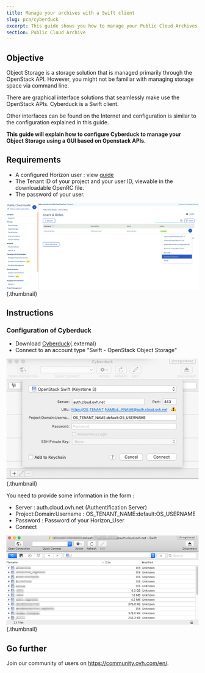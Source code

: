 ```yaml
---
title: Manage your archives with a Swift client
slug: pca/cyberduck
excerpt: This guide shows you how to manage your Public Cloud Archives.
section: Public Cloud Archive
---
```



## Objective

Object Storage is a storage solution that is managed primarily through the OpenStack API. However, you might not be familiar with managing storage space via command line.

There are graphical interface solutions that seamlessly make use the OpenStack APIs. Cyberduck is a Swift client.

Other interfaces can be found on the Internet and configuration is similar to the configuration explained in this guide.

**This guide will explain how to configure Cyberduck to manage your Object Storage using a GUI based on Openstack APIs.**


## Requirements
- A configured Horizon user :  view [guide](../../public-cloud/configure_user_access_to_horizon/)
- The Tenant ID of your project and your user ID, viewable in the downloadable OpenRC file.
- The password of your user.


![projet](images/project.png){.thumbnail}

## Instructions

### Configuration of Cyberduck
- Download [Cyberduck](https://cyberduck.io/){.external}
- Connect to an account type  "Swift - OpenStack Object Storage"


![configuration](images/Cyberduck.png){.thumbnail}

You need to provide some information in the form :

- Server : auth.cloud.ovh.net (Authentification Server)
- Project:Domain:Username : OS_TENANT_NAME:default:OS_USERNAME
- Password : Password of your Horizon_User
- Connect


![connexion](images/img_2756.jpg){.thumbnail}


## Go further

Join our community of users on <https://community.ovh.com/en/>.
